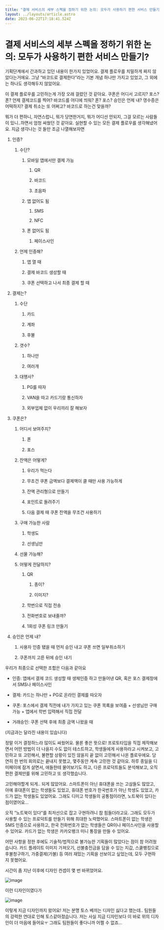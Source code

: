 ```yaml
---
title: "결제 서비스의 세부 스펙을 정하기 위한 논의: 모두가 사용하기 편한 서비스 만들기?"
layout: ../layouts/article.astro
date: 2023-06-22T17:18:41.524Z
---
```


# 결제 서비스의 세부 스펙을 정하기 위한 논의: 모두가 사용하기 편한 서비스 만들기?

기획단계에서 간과하고 있던 내용이 한가지 있었어요. 결제 플로우를 치밀하게 짜지 않았다는거에요. 그냥 “바코드로 결제한다”라는 기본 개념 하나만 가지고 있었고, 그 외에는 하나도 생각해두지 않았어요.

이 결제 플로우를 고민하는게 가장 오래 걸렸던 것 같아요. 쿠폰은 어디서 고르지? 포스? 폰? 언제 결제코드를 찍어? 바코드를 어디에 띄워? 폰? 포스? 승인은 언제 내? 영수증은 어떡하지? 결제 취소는 또 어쩌고? 바코드로 하는건 맞을까?

뭐가 더 편하니, 자연스럽니, 뭐가 당연한거지, 뭐가 어디선 안되지, 그걸 모르는 사람들이 있니..하면서 엄청 싸웠던 것 같아요. 실현할 수 있는 모든 결제 플로우를 생각해냈어요. 지금 생각나는 것 들만 조금 나열해보자면

1. 인증?

   1. 수단?

      1. 모바일 앱에서만 결제 가능

         1. QR

         2. 바코드

         3. 초음파

      2. 앱 없어도 됨

         1. SMS

         2. NFC

      3. 폰 없어도 됨

         1. 페이스사인

   2. 언제 인증해?

      1. 앱 열 때

      2. 결제 바코드 생성할 때

      3. 쿠폰 선택하고 나서 최종 결제 할 때

2. 결제는?

   1. 수단

      1. 카드

      2. 계좌

      3. 후불

   2. 갯수?

      1. 하나만

      2. 여러개

   3. 대행사?

      1. PG를 따자

      2. VAN을 따고 카드기랑 통신하자

      3. 외부업체 없이 우리끼리 잘 해보자

3. 쿠폰은?

   1. 어디서 보여주지?

      1. 폰

      2. 포스

   2. 잔액은 어떻게?

      1. 우리가 먹는다

      2. 무조건 쿠폰 금액보다 결제액이 클 때만 사용 가능하게

      3. 잔액 관리형으로 만들기

      4. 포인트로 돌려주기

      5. 다음 결제 때 쿠폰 잔액을 무조건 사용하기

   3. 구매 가능한 사람

      1. 학생도

      2. 선생님만

   4. 선물 가능해?

   5. 어떻게 전달하지?

      1. QR

         1. 종이?

         2. 이미지?

      2. 학번으로 직접 전송

      3. 전화번호로 보내줄까?

      4. 1회성 쿠폰 링크 만들기

4. 승인은 언제 내?

   1. 사용자 인증 됐을 때 먼저 승인 내고 쿠폰 쓰면 일부취소하기

   2. 쿠폰까지 고른 뒤에 승인 내기

우리가 최종으로 선택한 조합은 다음과 같아요

- 인증: 앱에서 결제 코드 생성할 때 생체인증 하고 만들어낸 QR, 혹은 포스 결제창에서 SMS나 페이스사인

- 결제: 카드는 하나만 + PG로 온라인 결제를 따오자

- 쿠폰: 포스에서 결제 직전에 내가 가지고 있는 쿠폰 목록을 보여줌 + 선생님만 구매 가능 + 앱에서 학번 입력해서 직접 전달

- 거래승인: 쿠폰 선택 후에 최종 금액 나왔을 때

(지금과는 달라진 내용이 있습니다)

정말 이거 결정하느라 많이도 싸웠어요. 물론 좋은 뜻으로! 프로토타입을 직접 제작해보면서 어떤 방법이 더 나을지 수도 없이 테스트하고, 학생들에게 사용하라고 시켜보고, 고민하고 또 고민해서, 불편할 상황이 있진 않을지 끝 없이 고민해서 나온 플로우에요. 당연히 한 번의 회의로는 끝내지 못했고, 몇주동안 계속 고민한 것 같아요. 하루 종일을 디미페이에 잠겨 살면서, 애들한테 물어보기도 하고, 다른 프로덕트들도 분석해보고, 오직 편한 결제만를 위해 고민하고 또 생각했습니다.

고민해야할게 되게.. 되게 많았어요. 스마트폰이 아닌 휴대폰을 쓰는 고삼들도 많았고, 아예 휴대폰이 없는 학생들도 있었고, 휴대폰 번호가 한국번호가 아닌 학생도 있었고, 카드가 없는 학생들도 있었어요. 그래도 디미고 학생들의 공통점이라면, 노트북이 있다는 점이였어요…

오직 “노트북이 있다”를 최저선으로 잡고 구현하려니 참 힘들더라고요. 그래도 모두가 사용할 수 있는 프로덕트를 만들기 위해 최대한 노력했어요. 스마트폰이 없는 학생은 SMS 인증으로 사용하고, 한국 전화번호가 없는 학생들은 QR이나 페이스사인을 사용할 수 있어요. 카드가 없는 학생은 카카오뱅크 미니 통장을 만들 수 있어요.

어떤 사항을 정한 후에도 기술적/법적으로 불가능한 기획들이 많았다는 점이 참 어려웠습니다. 카드 플레이트 이미지 가져오기, 선불충전금을 담을 수 있는 지갑, 스쿨뱅킹으로 후불청구하기, 가중결제(가불) 등 여러 재밌는 기획을 선보이고 싶었는데, 모두 구현하지 못했어요.

시간이 좀 지난 이후에 디자인 컨셉이 몇 번 바뀌었어요.

![image](https://user-images.githubusercontent.com/35295182/203573066-a04290cf-e986-4c65-8a35-667a8dae1c71.png)

이런 디자인이였다가

![image](https://user-images.githubusercontent.com/35295182/203573130-b495a273-6604-4eb4-a429-9237690fc4bc.png)

이렇게 지금 디자인까지 왔어요! 저는 분명 토스 베끼는 디자인 싫다고 했는데.. 팀원들의 강력한 연대로 인해 토스같아졌습니다. 저는 사실 지금 디자인보다 이 바로 위의 디자인이 더 마음에 들어요ㅜ 그래도 팀원들이 좋다니까 어쩔 수 없죠…
